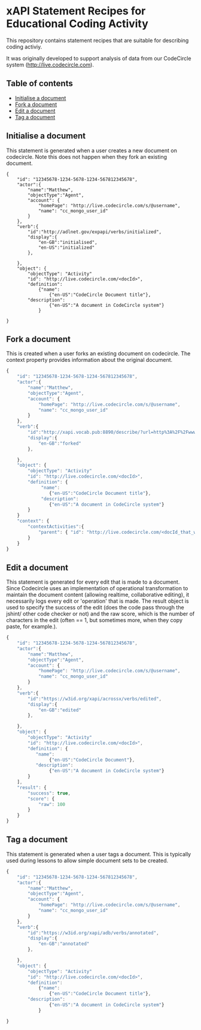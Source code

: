 # xAPI Statement Recipes for Educational Coding Activity 

This repository contains statement recipes that are suitable for describing coding activiy. 

It was originally developed to support analysis of data from our CodeCircle system (http://live.codecircle.com).

## Table of contents

* [Initialise a document](#initialise-a-document)
* [Fork a document](#fork-a-document)
* [Edit a document](#edit-a-document)
* [Tag a document](#tag-a-document)

## Initialise a document
This statement is generated when a user creates a new document on codecircle. Note this does not happen when they fork an existing document. 
```
{
    "id": "12345678-1234-5678-1234-567812345678",
    "actor":{
        "name":"Matthew", 
        "objectType":"Agent", 
        "account": {
            "homePage": "http://live.codecircle.com/s/@username",
            "name": "cc_mongo_user_id"
        }
    },
    "verb":{
    	"id":"http://adlnet.gov/expapi/verbs/initialized", 
        "display":{
            "en-GB":"initialised", 
            "en-US":"initialized"
        }, 

    },
    "object": {
    	"objectType": "Activity"
    	"id": "http://live.codecircle.com/<docId>",
	    "definition": 
	    	{"name":
	    		{"en-US":"CodeCircle Document title"},
	    "description":
	    		{"en-US":"A document in CodeCircle system"}
	    	}

}
```

## Fork a document
This is created when a user forks an existing document on codecircle. The context property provides information about the original document. 

```Javascript
{
    "id": "12345678-1234-5678-1234-567812345678",
    "actor":{
     	"name":"Matthew", 
     	"objectType":"Agent", 
        "account": {
        	"homePage": "http://live.codecircle.com/s/@username",
	        "name": "cc_mongo_user_id"
    	}
    },
    "verb":{
    	"id":"http://xapi.vocab.pub:8890/describe/?url=http%3A%2F%2Fwww.openlinksw.com%2Fschemas%2Fgithub%23forks&sid=4013&urilookup=1", 
        "display":{
            "en-GB":"forked"
        }, 

    },
    "object": {
    	"objectType": "Activity"
    	"id": "http://live.codecircle.com/<docId>",
	    "definition": {
             "name":
	    		{"en-US":"CodeCircle Document title"},
	         "description":
	    		{"en-US":"A document in CodeCircle system"}
	    }
    }
    "context": {
        "contextActivities":{
            "parent": { "id": "http://live.codecircle.com/<docId_that_was_forked>" },
        }
    }
}
```

## Edit a document
This statement is generated for every edit that is made to a document. Since Codecircle uses an implementation of operational transformation to maintain the document content (allowing realtime, collaborative editing), it necessarily logs every edit or 'operation' that is made. The result object is used to specify the success of the edit (does the code pass through the jshint/ other code checker or not) and the raw score, which is the number of characters in the edit (often == 1, but sometimes more, when they copy paste, for example.). 

```Javascript
{
    "id": "12345678-1234-5678-1234-567812345678",
    "actor":{
        "name":"Matthew", 
        "objectType":"Agent", 
        "account": {
            "homePage": "http://live.codecircle.com/s/@username",
            "name": "cc_mongo_user_id"
        }
    },
    "verb":{
    	"id":"https://w3id.org/xapi/acrossx/verbs/edited", 
        "display":{
            "en-GB":"edited"
        }, 

    },
    "object": {
    	"objectType": "Activity"
    	"id": "http://live.codecircle.com/<docId>",
	    "definition": {
	       "name":
	    		{"en-US":"CodeCircle Document"},
	       "description":
	    		{"en-US":"A document in CodeCircle system"}
	    }
    ], 
    "result": {
        "success": true,
        "score": {
            "raw": 100
        }
    }
}
```

## Tag a document 
This statement is generated when a user tags a document. This is typically used during lessons to allow simple document sets to be created. 


```Javascript
{
    "id": "12345678-1234-5678-1234-567812345678",
    "actor":{
        "name":"Matthew", 
        "objectType":"Agent", 
        "account": {
            "homePage": "http://live.codecircle.com/s/@username",
            "name": "cc_mongo_user_id"
        }
    },
    "verb":{
        "id":"https://w3id.org/xapi/adb/verbs/annotated", 
        "display":{
            "en-GB":"annotated"
        }, 

    },
    "object": {
        "objectType": "Activity"
        "id": "http://live.codecircle.com/<docId>",
        "definition": 
            {"name":
                {"en-US":"CodeCircle Document title"},
        "description":
                {"en-US":"A document in CodeCircle system"}
            }

}
```





